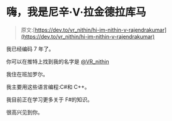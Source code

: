 # 嗨，我是尼辛·V·拉金德拉库马

> 原文:[https://dev.to/vr_nithin/hi-im-nithin-v-rajendrakumar](https://dev.to/vr_nithin/hi-im-nithin-v-rajendrakumar)

我已经编码 7 年了。

你可以在推特上找到我的名字是 [@VR_nithin](https://twitter.com/VR_nithin)

我住在班加罗尔。

我主要用这些语言编程:C#和 C++。

我目前正在学习更多关于 F#的知识。

很高兴见到你。